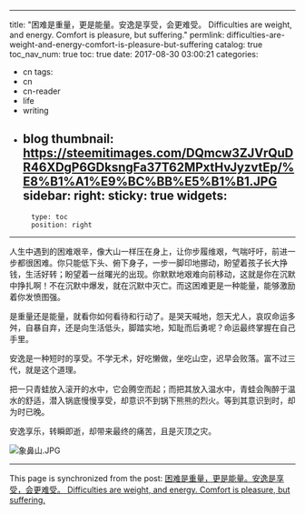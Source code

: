 
---
title: "困难是重量，更是能量。安逸是享受，会更难受。 Difficulties are weight, and energy.    Comfort is pleasure, but suffering."
permlink: difficulties-are-weight-and-energy-comfort-is-pleasure-but-suffering
catalog: true
toc_nav_num: true
toc: true
date: 2017-08-30 03:00:21
categories:
- cn
tags:
- cn
- cn-reader
- life
- writing
- blog
thumbnail: https://steemitimages.com/DQmcw3ZJVrQuDR46XDgP6GDksngFa37T62MPxtHvJyzvtEp/%E8%B1%A1%E9%BC%BB%E5%B1%B1.JPG
sidebar:
    right:
        sticky: true
widgets:
    -
        type: toc
        position: right
---


人生中遇到的困难艰辛，像大山一样压在身上，让你步履维艰，气喘吁吁，前进一步都很困难。你只能低下头、俯下身子，一步一脚印地挪动，盼望着孩子长大挣钱，生活好转；盼望着一丝曙光的出现。你默默地艰难向前移动，这就是你在沉默中挣扎啊！不在沉默中爆发，就在沉默中灭亡。而这困难更是一种能量，能够激励着你发愤图强。

是重量还是能量，就看你如何看待和行动了。是哭天喊地，怨天尤人，哀叹命运多舛，自暴自弃，还是向生活低头，脚踏实地，知耻而后勇呢？命运最终掌握在自己手里。

安逸是一种短时的享受。不学无术，好吃懒做，坐吃山空，迟早会败落。富不过三代，就是这个道理。

把一只青蛙放入滚开的水中，它会腾空而起；而把其放入温水中，青蛙会陶醉于温水的舒适，潜入锅底慢慢享受，却意识不到锅下熊熊的烈火。等到其意识到时，却为时已晚。

安逸享乐，转瞬即逝，却带来最终的痛苦，且是灭顶之灾。

![象鼻山.JPG](https://steemitimages.com/DQmcw3ZJVrQuDR46XDgP6GDksngFa37T62MPxtHvJyzvtEp/%E8%B1%A1%E9%BC%BB%E5%B1%B1.JPG)

- - -

This page is synchronized from the post: [困难是重量，更是能量。安逸是享受，会更难受。 Difficulties are weight, and energy.    Comfort is pleasure, but suffering.](https://steemit.com/@bring/difficulties-are-weight-and-energy-comfort-is-pleasure-but-suffering)
